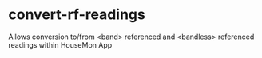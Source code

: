 convert-rf-readings
===================

Allows conversion to/from &lt;band> referenced and &lt;bandless> referenced readings within HouseMon App
